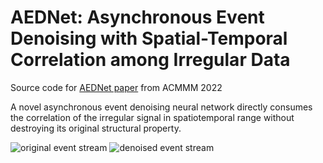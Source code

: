 # AEDNet: Asynchronous Event Denoising with Spatial-Temporal Correlation among Irregular Data
Source code for [AEDNet paper](https://dl.acm.org/doi/10.1145/3503161.3548048) from ACMMM 2022

A novel asynchronous event denoising neural network directly consumes the correlation of the irregular signal in spatiotemporal range without destroying its original structural property.

![original event stream](https://github.com/Fanghuachen/AEDNet/blob/main/pic/gif%20.gif) ![denoised event stream](https://drive.google.com/file/d/19BQa1Gy0CoGtnHKksmHplnPQz1PHLDVP/view?usp=sharing)
